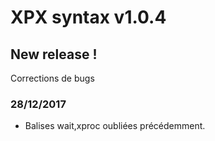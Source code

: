 # XPX syntax v1.0.4

## New release !

Corrections de bugs

### 28/12/2017
* Balises wait,xproc oubliées précédemment.
